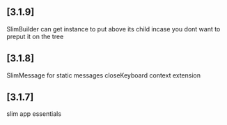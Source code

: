 ## [3.1.9]

SlimBuilder can get instance to put above its child incase you dont want to preput it on the tree

## [3.1.8]

SlimMessage for static messages
closeKeyboard context extension

## [3.1.7]

slim app essentials
